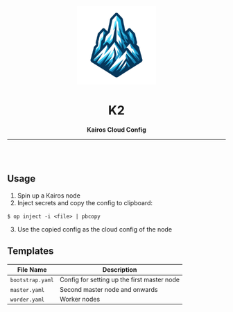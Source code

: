 <div align="center">
    <br>
    <br>
    <img width="182" src="../.github/assets/k2.png">
    <h1 align="center">K2</h1>
</div>

<p align="center">
<b>Kairos Cloud Config</b>
</p>

<hr>
<br>
<br>

## Usage

1. Spin up a Kairos node
2. Inject secrets and copy the config to clipboard:
```
$ op inject -i <file> | pbcopy
```
3. Use the copied config as the cloud config of the node

## Templates
| File Name        | Description                                 |
| ---------------- | ------------------------------------------- |
| `bootstrap.yaml` | Config for setting up the first master node |
| `master.yaml`    | Second master node and onwards              |
| `worder.yaml`    | Worker nodes                                |
